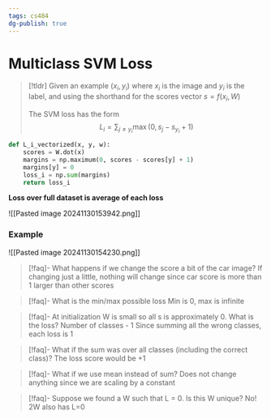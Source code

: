 ```yaml
---
tags: cs484
dg-publish: true
---
```

# Multiclass SVM Loss
> [!tldr]
> Given an example $(x_i, y_i)$ where $x_i$ is the image and $y_i$ is the label, and using the shorthand for the scores vector $s=f(x_i, W)$
> 
> The SVM loss has the form
> $$L_i=\sum_{j\neq y_i}\max(0,s_j-s_{y_i}+1)$$

```python
def L_i_vectorized(x, y, w):
	scores = W.dot(x)
	margins = np.maximum(0, scores - scores[y] + 1)
	margins[y] = 0
	loss_i = np.sum(margins)
	return loss_i
```

**Loss over full dataset is average of each loss**

![[Pasted image 20241130153942.png]]

### Example
![[Pasted image 20241130154230.png]]
> [!faq]- What happens if we change the score a bit of the car image?
> If changing just a little, nothing will change since car score is more than 1 larger than other scores

> [!faq]- What is the min/max possible loss
Min is 0, max is infinite

> [!faq]- At initialization W is small so all s is approximately 0. What is the loss?
> Number of classes - 1
> Since summing all the wrong classes, each loss is 1

> [!faq]- What if the sum was over all classes (including the correct class)?
> The loss score would be +1

> [!faq]- What if we use mean instead of sum?
> Does not change anything since we are scaling by a constant

>[!faq]- Suppose we found a W such that L = 0. Is this W unique?
>No! 2W also has L=0






